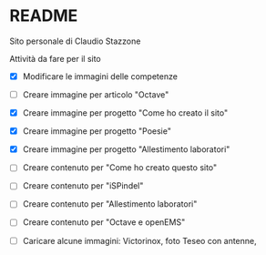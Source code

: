 # README

Sito personale di Claudio Stazzone

Attività da fare per il sito

- [x] Modificare le immagini delle competenze
- [ ] Creare immagine per articolo "Octave"
- [x] Creare immagine per progetto "Come ho creato il sito"
- [x] Creare immagine per progetto "Poesie"
- [x] Creare immagine per progetto "Allestimento laboratori"
- [ ] Creare contenuto per "Come ho creato questo sito"
- [ ] Creare contenuto per "iSPindel"
- [ ] Creare contenuto per "Allestimento laboratori"
- [ ] Creare contenuto per "Octave e openEMS"
- [ ] Caricare alcune immagini: Victorinox, foto Teseo con antenne,



